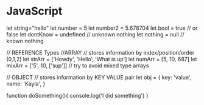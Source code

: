 # JavaScript

<!-- PRIMITIVE data types -->

let string="hello"
let number = 5
let number2 = 5.678704
let bool = true // or false
let dontKnow = undefined // unknown nothing
let nothing = null // known nothing

// REFERENCE Types
//ARRAY
// stores information by index/position/order (0,1,2)
let strArr = ['Howdy', 'Hello', 'What is up']
let numArr = [5, 10, 687]
let mixArr = ['5', 10, ['sup']] // try to avoid mixed type arrays

// OBJECT
// stores information by KEY VALUE pair
let obj = {
key: 'value',
name: 'Kayla',
}

function doSomething(){
console.log('I did something')
}
